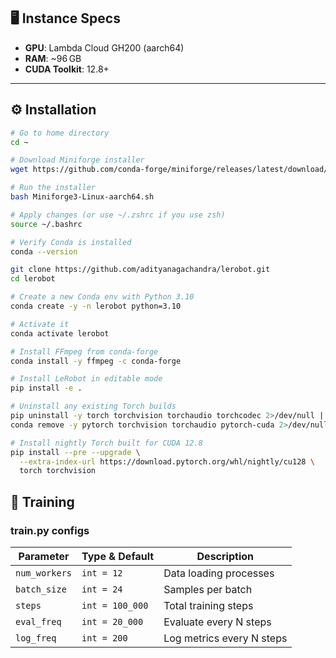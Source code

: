 ## 🖥️ Instance Specs

- **GPU**: Lambda Cloud GH200 (aarch64)
- **RAM**: ~96 GB
- **CUDA Toolkit**: 12.8+

---

## ⚙️ Installation

```bash
# Go to home directory
cd ~

# Download Miniforge installer
wget https://github.com/conda-forge/miniforge/releases/latest/download/Miniforge3-Linux-aarch64.sh

# Run the installer
bash Miniforge3-Linux-aarch64.sh

# Apply changes (or use ~/.zshrc if you use zsh)
source ~/.bashrc

# Verify Conda is installed
conda --version

git clone https://github.com/adityanagachandra/lerobot.git
cd lerobot

# Create a new Conda env with Python 3.10
conda create -y -n lerobot python=3.10

# Activate it
conda activate lerobot

# Install FFmpeg from conda-forge
conda install -y ffmpeg -c conda-forge

# Install LeRobot in editable mode
pip install -e .

# Uninstall any existing Torch builds
pip uninstall -y torch torchvision torchaudio torchcodec 2>/dev/null || true
conda remove -y pytorch torchvision torchaudio pytorch-cuda 2>/dev/null || true

# Install nightly Torch built for CUDA 12.8
pip install --pre --upgrade \
  --extra-index-url https://download.pytorch.org/whl/nightly/cu128 \
  torch torchvision
```

## 🚀 Training

### train.py configs
| Parameter     | Type & Default  | Description               |
| ------------- | --------------- | ------------------------- |
| `num_workers` | `int = 12`      | Data loading processes    |
| `batch_size`  | `int = 24`      | Samples per batch         |
| `steps`       | `int = 100_000` | Total training steps      |
| `eval_freq`   | `int = 20_000`  | Evaluate every N steps    |
| `log_freq`    | `int = 200`     | Log metrics every N steps |



